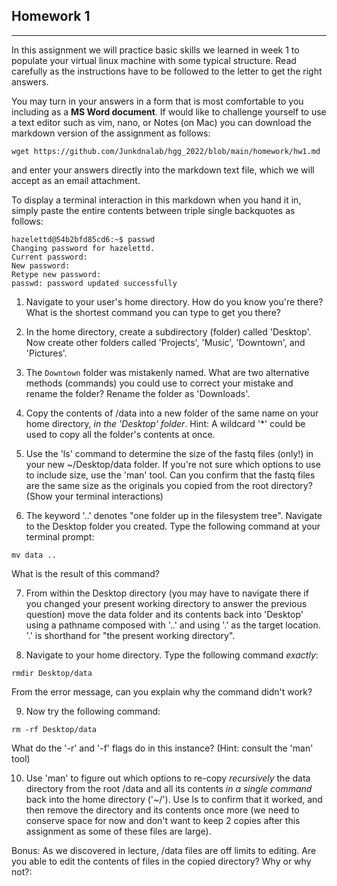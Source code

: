 ## Homework 1

---

In this assignment we will practice basic skills we learned in week 1 to populate your virtual linux machine with some typical structure. Read carefully as the instructions have to be followed to the letter to get the right answers. 

You may turn in your answers in a form that is most comfortable to you including as a **MS Word document**. If would like to challenge yourself to use a text editor such as vim, nano, or Notes (on Mac) you can download the markdown version of the assignment as follows: 

`wget https://github.com/Junkdnalab/hgg_2022/blob/main/homework/hw1.md`

and enter your answers directly into the markdown text file, which we will accept as an email attachment.

To display a terminal interaction in this markdown when you hand it in, simply paste the entire contents between triple single backquotes as follows:

```
hazelettd@54b2bfd85cd6:~$ passwd
Changing password for hazelettd.
Current password: 
New password: 
Retype new password: 
passwd: password updated successfully
```

1. Navigate to your user's home directory. How do you know you're there? What is the shortest command you can type to get you there?

2. In the home directory, create a subdirectory (folder) called 'Desktop'. Now create other folders called 'Projects', 'Music', 'Downtown', and 'Pictures'.

3. The `Downtown` folder was mistakenly named. What are two alternative methods (commands) you could use to correct your mistake and rename the folder? Rename the folder as 'Downloads'.

4. Copy the contents of /data into a new folder of the same name on your home directory, _in the 'Desktop' folder_. Hint: A wildcard '*' could be used to copy all the folder's contents at once.

5. Use the 'ls' command to determine the size of the fastq files (only!) in your new ~/Desktop/data folder. If you're not sure which options to use to include size, use the 'man' tool. Can you confirm that the fastq files are the same size as the originals you copied from the root directory? (Show your terminal interactions)

6. The keyword '..' denotes "one folder up in the filesystem tree". Navigate to the Desktop folder you created. Type the following command at your terminal prompt:

`mv data ..`

What is the result of this command?

7. From within the Desktop directory (you may have to navigate there if you changed your present working directory to answer the previous question) move the data folder and its contents back into 'Desktop' using a pathname composed with '..' and using '.' as the target location. '.' is shorthand for "the present working directory".

8. Navigate to your home directory. Type the following command _exactly_:

`rmdir Desktop/data`

From the error message, can you explain why the command didn't work?

9. Now try the following command:

`rm -rf Desktop/data`

What do the '-r' and '-f' flags do in this instance? (Hint: consult the 'man' tool)

10. Use 'man' to figure out which options to re-copy *recursively* the data directory from the root /data and all its contents _in a single command_ back into the home directory ('~/'). Use ls to confirm that it worked, and then remove the directory and its contents once more (we need to conserve space for now and don't want to keep 2 copies after this assignment as some of these files are large).

Bonus: As we discovered in lecture, /data files are off limits to editing. Are you able to edit the contents of files in the copied directory? Why or why not?:

